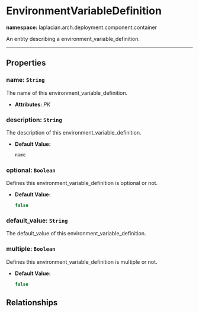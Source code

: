 

# **EnvironmentVariableDefinition**
**namespace:** laplacian.arch.deployment.component.container

An entity describing a environment_variable_definition.



---

## Properties

### name: `String`
The name of this environment_variable_definition.
- **Attributes:** *PK*

### description: `String`
The description of this environment_variable_definition.
- **Default Value:**
  ```kotlin
  name
  ```

### optional: `Boolean`
Defines this environment_variable_definition is optional or not.
- **Default Value:**
  ```kotlin
  false
  ```

### default_value: `String`
The default_value of this environment_variable_definition.

### multiple: `Boolean`
Defines this environment_variable_definition is multiple or not.
- **Default Value:**
  ```kotlin
  false
  ```

## Relationships

